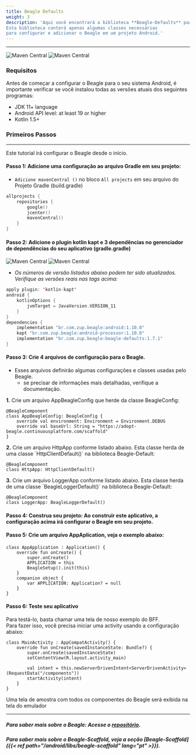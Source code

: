 ```yaml
---
title: Beagle Defaults
weight: 3
description: 'Aqui você encontrará a biblioteca **Beagle-Defaults** para ajudá-lo a iniciar um projeto usando o Beagle no Android.
Esta biblioteca conterá apenas algumas classes necessárias
para configurar e adicionar o Beagle em um projeto Android.'
---
```


---

![Maven Central](https://img.shields.io/maven-central/v/br.com.zup.beagle/beagle-defaults?color=green&label=Beagle-Defaults)
![Maven Central](https://img.shields.io/maven-central/v/br.com.zup.beagle/android?label=Beagle)

### Requisitos
Antes de começar a configurar o Beagle para o seu sistema Android, é importante verificar se você instalou todas as versões atuais dos seguintes programas: ‌

* JDK 11+ language
* Android API level: at least 19 or higher
* Kotlin 1.5+

### Primeiros Passos
<hr>

Este tutorial irá configurar o Beagle desde o início.

#### **Passo 1:** Adicione uma configuração ao arquivo Gradle em seu projeto:
- `Adicione mavenCentral ()` no bloco `All projects` em seu arquivo do Projeto Gradle (build.gradle) <br>

```kotlin
allprojects {
    repositories {
        google()
        jcenter()
        mavenCentral()
    }
}
```
#### **Passo 2**: Adicione o plugin kotlin kapt e 3 dependências no gerenciador de dependências do seu aplicativo (gradle.gradle) <br>

 ![**Maven Central**](https://img.shields.io/maven-central/v/br.com.zup.beagle/beagle-defaults?color=green&label=Beagle-Defaults)
 ![**Maven Central**](https://img.shields.io/maven-central/v/br.com.zup.beagle/android?label=Beagle)                                                                   

* _Os números de versão listados abaixo podem ter sido atualizados. Verifique as versões reais nas tags acima:_
```kotlin
apply plugin: 'kotlin-kapt'
android {
    kotlinOptions {
        jvmTarget = JavaVersion.VERSION_11
    }
}
dependencies {
    implementation "br.com.zup.beagle:android:1.10.0"
    kapt "br.com.zup.beagle:android-processor:1.10.0"
    implementation "br.com.zup.beagle:beagle-defaults:1.7.1"
}
```

#### **Passo 3:** Crie 4 arquivos de configuração para o Beagle.
* Esses arquivos definirão algumas configurações e classes usadas pelo Beagle. <br>
    * se precisar de informações mais detalhadas, verifique a documentação.

**1.** Crie um arquivo AppBeagleConfig que herde da classe BeagleConfig:
```
@BeagleComponent
class AppBeagleConfig: BeagleConfig {
    override val environment: Environment = Environment.DEBUG
    override val baseUrl: String = "https://adopt-beagle.continuousplatform.com/scaffold"
}
```
**2.** Crie um arquivo HttpApp conforme listado abaixo. Esta classe herda de uma classe ´HttpClientDefault()´ na biblioteca Beagle-Default:
```
@BeagleComponent
class HttpApp: HttpClientDefault()
```

**3.** Crie um arquivo LoggerApp conforme listado abaixo. Esta classe herda de uma classe ´BeagleLoggerDefault()´ na biblioteca Beagle-Default:
```
@BeagleComponent
class LoggerApp: BeagleLoggerDefault()
```

#### **Passo 4:** Construa seu projeto: Ao construir este aplicativo, a configuração acima irá configurar o Beagle em seu projeto. <br>


#### **Passo 5:** Crie um arquivo AppAplication, veja o exemplo abaixo:
```
class AppApplication : Application() {
    override fun onCreate() {
        super.onCreate()
        APPLICATION = this
        BeagleSetup().init(this)
    }
    companion object {
        var APPLICATION: Application? = null
    }
}
```
#### **Passo 6:** Teste seu aplicativo<br>
Para testá-lo, basta chamar uma tela de nosso exemplo do BFF. <br>
Para fazer isso, você precisa iniciar uma activity usando a configuração abaixo:
```
class MainActivity : AppCompatActivity() {
    override fun onCreate(savedInstanceState: Bundle?) {
        super.onCreate(savedInstanceState)
        setContentView(R.layout.activity_main)
       
        val intent = this.newServerDrivenIntent<ServerDrivenActivity>(RequestData("/components"))
        startActivity(intent)
    }
}
```
Uma tela de amostra com todos os componentes do Beagle será exibida na tela do emulador

<hr>

##### Para saber mais sobre o Beagle: Acesse o [repositório](https://github.com/ZupIT/beagle).
##### Para saber mais sobre o  Beagle-Scaffold, veja a seção [Beagle-Scaffold]({{< ref path="/android/libs/beagle-scaffold" lang="pt" >}}).